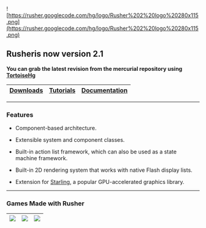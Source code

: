 ![https://rusher.googlecode.com/hg/logo/Rusher%202%20logo%20280x115.png](https://rusher.googlecode.com/hg/logo/Rusher%202%20logo%20280x115.png)

## Rusheris now version 2.1 ##

**You can grab the latest revision from the
mercurial repository using [TortoiseHg](http://tortoisehg.bitbucket.org/)**

|[Downloads](http://code.google.com/p/rusher/downloads/list)|[Tutorials](http://allenchou.net/rusher-2-tutorials/)|[Documentation](http://rusher.googlecode.com/svn/trunk/docs/index.html)|
|:----------------------------------------------------------|:----------------------------------------------------|:----------------------------------------------------------------------|


---


### Features ###

  * Component-based architecture.

  * Extensible system and component classes.

  * Built-in action list framework, which can also be used as a state machine framework.

  * Built-in 2D rendering system that works with native Flash display lists.

  * Extension for [Starling](http://gamua.com/starling/), a popular GPU-accelerated graphics library.


---


### Games Made with Rusher ###

|[![](https://rusher.googlecode.com/hg/screenshots/Infinite%20Whack-A-Bunny.png)](http://allenchou.net/infinite-whack-a-bunny/)|[![](https://rusher.googlecode.com/hg/screenshots/Cooncoaster.png)](http://allenchou.net/cooncoaster/)|[![](https://rusher.googlecode.com/hg/screenshots/Sky%20Spire.png)](http://allenchou.net/sky-spire/)|
|:-----------------------------------------------------------------------------------------------------------------------------|:-----------------------------------------------------------------------------------------------------|:---------------------------------------------------------------------------------------------------|
